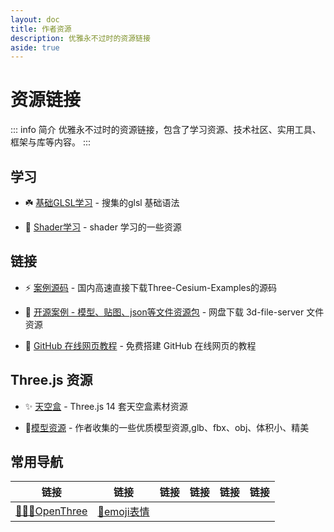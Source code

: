 ```yaml
---
layout: doc
title: 作者资源
description: 优雅永不过时的资源链接
aside: true
---
```


# 资源链接

::: info 简介
优雅永不过时的资源链接，包含了学习资源、技术社区、实用工具、框架与库等内容。
:::

## 学习

- ☘️ [基础GLSL学习](/glsl.md) - 搜集的glsl 基础语法

- 🍋 [Shader学习](/shader.md) - shader 学习的一些资源

## 链接

- ⚡ [案例源码](https://pan.quark.cn/s/201da5c82fec) - 国内高速直接下载Three-Cesium-Examples的源码

- 📂 [开源案例 - 模型、贴图、json等文件资源包](https://pan.quark.cn/s/ce7012c3293e) - 网盘下载 3d-file-server 文件资源

- 📖 [GitHub 在线网页教程](https://www.bilibili.com/video/BV12T94YhEQA) - 免费搭建 GitHub 在线网页的教程


## Three.js 资源

- ✨ [天空盒](https://pan.quark.cn/s/541e8eaea026) - Three.js 14 套天空盒素材资源

- 🌟[模型资源](https://pan.quark.cn/s/59f2ed3acb24) - 作者收集的一些优质模型资源,glb、fbx、obj、体积小、精美


## 常用导航

| 链接 | 链接 | 链接 | 链接 | 链接 | 链接 | 
| ------- | ----- | ------ | ------- | ----- | ------ |
|[🧑‍🤝‍🧑OpenThree](https://github.com/orgs/OpenThree/repositories)| [🙂emoji表情](https://emoji.muan.co/) |  | |